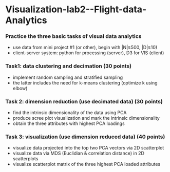 # Visualization-lab2--Flight-data-Analytics
### Practice the three basic tasks of visual data analytics
* use data from mini project #1 (or other), begin with |N|≥500, |D|≥10)
* client-server system: python for processing (server), D3 for VIS (client)
### Task1: data clustering and decimation (30 points)
* implement random sampling and stratified sampling
* the latter includes the need for k-means clustering (optimize k using elbow)
### Task 2: dimension reduction (use decimated data) (30 points)
* find the intrinsic dimensionality of the data using PCA
* produce scree plot visualization and mark the intrinsic dimensionality
* obtain the three attributes with highest PCA loadings
### Task 3: visualization (use dimension reduced data) (40 points)
* visualize data projected into the top two PCA vectors via 2D scatterplot
* visualize data via MDS (Euclidian & correlation distance) in 2D scatterplots
* visualize scatterplot matrix of the three highest PCA loaded attributes
